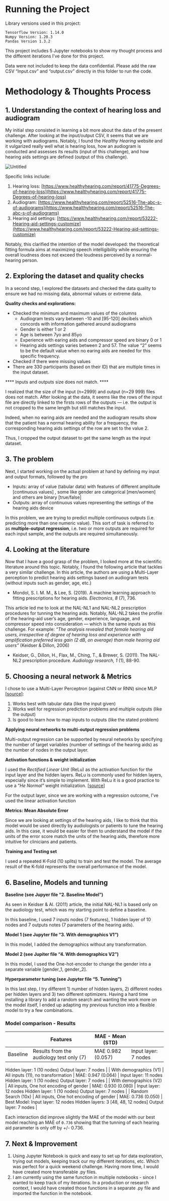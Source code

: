 # Running the Project

Library versions used in this project:

```
Tensorflow Version: 1.14.0
Numpy Version: 1.20.3
Pandas Version 1.3.2
```

This project includes 5 Jupyter notebooks to show my thought process and the different iterations I’ve done for this project. 

Data were not included to keep the data confidential. Please add the raw CSV “Input.csv” and “output.csv” directly in this folder to run the code. 

# Methodology & Thoughts Process

## 1. Understanding the context of hearing loss and audiogram

My initial step consisted in learning a bit more about the data of the present challenge. After looking at the input/output CSV, it seems that we are working with audiograms. Notably, I found the *Healthy Hearing* website and it vulgarized really well what is hearing loss, how an audiogram is conducted and assesses its results (input of this challenge), and how hearing aids settings are defined (output of this challenge). 

![Untitled](Zepp%20-%20Rea%209d81f/Untitled.png)

Specific links include:

1. Hearing loss: [https://www.healthyhearing.com/report/41775-Degrees-of-hearing-loss](https://www.healthyhearing.com/report/41775-Degrees-of-hearing-loss)
2. Audiogram: [https://www.healthyhearing.com/report/52516-The-abc-s-of-audiograms](https://www.healthyhearing.com/report/52516-The-abc-s-of-audiograms)
3. Hearing aid settings: [https://www.healthyhearing.com/report/53222-Hearing-aid-settings-customize](https://www.healthyhearing.com/report/53222-Hearing-aid-settings-customize)

Notably, this clarified the intention of the model developed: the theoretical fitting formula aims at maximizing speech intelligibility while ensuring the overall loudness does not exceed the loudness perceived by a normal-hearing person. 

## 2. Exploring the dataset and quality checks

In a second step, I explored the datasets and checked the data quality to ensure we had no missing data, abnormal values or extreme data. 

**Quality checks and explorations:**

- Checked the minimum and maximum values of the columns
    - Audiogram tests vary between -10 and [95-120] decibels which concords with information gathered around audiograms
    - Gender is either 1 or 2
    - Age is between 7yo and 85yo
    - Experience with earing aids and compressor speed are binary 0 or 1
    - Hearing aids settings varies between 2 and 57. The value “2” seems to be the default value when no earing aids are needed for this specific frequency.
- Checked if there were missing values
- There are 330 participants (based on their ID) that are multiple times in the input dataset.

**** Inputs and outputs size does not match. ****

I realized that the size of the input (n=2999) and output (n=29 999) files does not match. After looking at the data, it seems like the rows of the input file are directly linked to the firsts rows of the outputs — i.e. the output is not cropped to the same length but still matches the input. 

Indeed, when no earing aids are needed and the audiogram results show that the patient has a normal hearing ability for a frequency, the corresponding hearing aids settings of the row are set to the value 2. 

Thus, I cropped the output dataset to get the same length as the input dataset.

## 3. The problem

Next, I started working on the actual problem at hand by defining my input and output formats, followed by the pro 

- Inputs: array of value (tabular data) with features of different amplitude [continuous values] , some like gender are categorical [men/women] and others are binary [true/false]
- Outputs: array of continuous values representing the settings of the hearing aids device

In this problem, we are trying to predict multiple continuous outputs (i.e. predicting more than one numeric value). This sort of task is referred to as **multiple-output regression**, i.e. two or more outputs are required for each input sample, and the outputs are required simultaneously.

## 4. Looking at the literature

Now that I have a good grasp of the problem, I looked more at the scientific literature around this topic. Notably, I found the following article that tackles a very similar challenge. In this article, the authors are using a Multi-Layer perception to predict hearing aids settings based on audiogram tests (without inputs such as gender, age, etc.)

- Mondol, S. I. M. M., & Lee, S. (2019). A machine learning approach to fitting prescriptions for hearing aids. *Electronics*, *8* (7), 736.

This article led me to look at the NAL-NL1 and NAL-NL2 prescription procedures for tunning the hearing aids. Notably, NAL-NL2 takes the profile of the hearing-aid user’s age, gender, experience, language, and compressor speed into consideration — which is the same inputs as this challenge. For example: *“The analysis revealed that female hearing aid users, irrespective of degree of hearing loss and experience with amplification preferred less gain (2 dB, on average) than male hearing aid users”* (Keidser & Dillon, 2006)

- Keidser, G., Dillon, H., Flax, M., Ching, T., & Brewer, S. (2011). The NAL-NL2 prescription procedure. *Audiology research,* *1* (1), 88-90.

## 5. Choosing a neural network & Metrics

I chose to use a Multi-Layer Perceptron (against CNN or RNN) since MLP [[source](https://machinelearningmastery.com/when-to-use-mlp-cnn-and-rnn-neural-networks/)]:

1. Works best with tabular data (like the input given)
2. Works well for regression prediction problems and multiple outputs (like the output)
3. Is good to learn how to map inputs to outputs (like the stated problem)

**Applying neural networks to multi-output regression problems**

Multi-output regression can be supported by neural networks by specifying the number of target variables (number of settings of the hearing aids) as the number of nodes in the output layer. 

**Activation functions & weight initialization**

I used the *Rectified Linear Unit* (ReLu) as the activation function for the input layer and the hidden layers. ReLu is commonly used for hidden layers, especially since it’s simple to implement. With ReLu it is a good practice to use a “*He Normal”* weight initialization. [[source](https://machinelearningmastery.com/choose-an-activation-function-for-deep-learning/)]

For the output layer, since we are working with a regression outcome, I’ve used the linear activation function

**Metrics: Mean Absolute Error**

Since we are looking at settings of the hearing aids, I like to think that this model would be used directly by audiologists or patients to tune the hearing aids. In this case, it would be easier for them to understand the model if the units of the error score match the units of the hearing aids, therefore more intuitive for clinicians and patients. 

**Training and Testing set**

I used a repeated K-Fold (10 splits) to train and test the model. The average result of the K-fold represents the overall performance of the model. 

## 6. Baseline, Models and tunning

**Baseline (see Jupyer file “2. Baseline Model”)**

As seen in Keidser & Al. (2011) article, the initial NAL-NL1 is based only on the audiology test, which was my starting point to define a baseline. 

In this baseline, I used 7 inputs nodes (7 features), 1 hidden layer of 10 nodes and 7 outputs notes (7 parameters of the hearing aids). 

**Model 1 (see Jupyter file “3. With demographics V1”)**

In this model, I added the demographics without any transformation. 

**Model 2 (see Jupiter file “4. With demographics V2”)**

In this model, I used the One-hot-encoder to change the gender into a separate variable [gender_1, gender_2]. 

**Hyperparameter tuning (see Jupyter file “5. Tunning”)**

In this last step, I try different 1) number of hidden layers, 2) different nodes per hidden layers and 3) two different optimizers. Having a hard time installing a library to add a random search and wanting the work more on the model itself, I ended up adapting my previous function into a flexible model to try a few combinations.

### Model comparison - **Results**

|  | Features | MAE - Mean (STD) |  |
| --- | --- | --- | --- |
| Baseline | Results from the audiology test only (7) | MAE 0.982 (0.057) | Input layer: 7 nodes
Hidden layer: 1 (10 nodes)
Output layer: 7 nodes |
| With demographics (V1) | All inputs (11), no transformation | MAE: 0.947 (0.064) | Input layer: 11 nodes
Hidden layer: 1 (10 nodes)
Output layer: 7 nodes |
| With demographics (V2) | All inputs, One hot encoding of gender | MAE: 0.930 (0.080) | Input layer: 12 nodes
Hidden layer: 1 (10 nodes)
Output layer: 7 nodes |
| Random Search (10x) | All inputs, One hot encoding of gender | MAE: 0.736 (0.050) | Best Model:
Input layer: 12 nodes
Hidden layers: 3 [48, 48, 12 nodes]
Output layer: 7 nodes |

Each interaction did improve slightly the MAE of the model with our best model reaching an MAE of `0.736` showing that the tunning of each hearing aid parameter is only off by +/- 0.736. 

## 7. Next & Improvement

1. Using Jupyter Notebook is quick and easy to set up for data exploration, trying out models, keeping track our my different iterations, etc. Which was perfect for a quick weekend challenge. Having more time, I would have created more transferable .py files. 
2. I am currently using the same function in multiple notebooks - since I wanted to keep track of my iterations. In a production or research context, I would have created those functions in a separate .py file and imported the function in the notebook.
